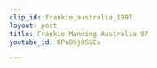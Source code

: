 ```yaml
---
clip_id: frankie_australia_1997
layout: post
title: Frankie Manning Australia 97
youtube_id: KPuDSj0SSEs

---
```


